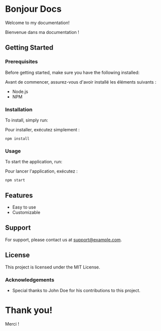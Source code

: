 # Bonjour Docs

Welcome to my documentation!

Bienvenue dans ma documentation !

## Getting Started

### Prerequisites

Before getting started, make sure you have the following installed:

Avant de commencer, assurez-vous d'avoir installé les éléments suivants :

- Node.js
- NPM

### Installation

To install, simply run:

Pour installer, exécutez simplement :

```
npm install
```

### Usage

To start the application, run:

Pour lancer l'application, exécutez :

```
npm start
```

## Features

- Easy to use
- Customizable

## Support

For support, please contact us at support@example.com.

## License

This project is licensed under the MIT License.

### Acknowledgements

- Special thanks to John Doe for his contributions to this project.

# Thank you!

Merci !
